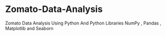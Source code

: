 # Zomato-Data-Analysis
Zomato Data Analysis Using Python And Python Libraries NumPy , Pandas , Matplotlib and Seaborn
